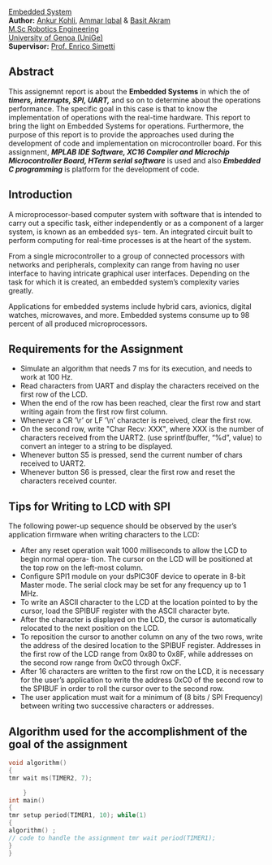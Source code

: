 [Embedded System](https://corsi.unige.it/en/off.f/2022/ins/59432?codcla=10635)<br>
**Author:** [Ankur Kohli](https://github.com/ankurkohli007), [Ammar Iqbal](https://github.com/ammariqbal48) & [Basit Akram](https://github.com/abdulbasit656)<br>
[M.Sc Robotics Engineering](https://corsi.unige.it/corsi/10635)<br>
[University of Genoa (UniGe)](https://unige.it/en)<br>
**Supervisor:** [Prof. Enrico Simetti](https://rubrica.unige.it/personale/UkNGW15g)

## Abstract ##

This assignemnt report is about the **Embedded Systems** in which the of ***timers, interrupts, SPI, UART,*** and so on to determine about the operations performance. The specific goal in this case is that to know the implementation of operations with the real-time hardware. This report to bring the light on Embedded Systems for operations. Furthermore, the purpose of this report is to provide the approaches used during the development of code and implementation on microcontroller board. For this assignment, ***MPLAB IDE Software, XC16 Compiler and Microchip Microcontroller Board, HTerm serial software*** is used and also ***Embedded C programming*** is platform for the development of code.

## Introduction ##

A microprocessor-based computer system with software that is intended to carry out a specific task, either independently or as a component of a larger system, is known as an embedded sys- tem. An integrated circuit built to perform computing for real-time processes is at the heart of the system. 

From a single microcontroller to a group of connected processors with networks and peripherals, complexity can range from having no user interface to having intricate graphical user interfaces. Depending on the task for which it is created, an embedded system’s complexity varies greatly. 

Applications for embedded systems include hybrid cars, avionics, digital watches, microwaves, and more. Embedded systems consume up to 98 percent of all produced microprocessors.

## Requirements for the Assignment ##

* Simulate an algorithm that needs 7 ms for its execution, and needs to work at 100 Hz.
* Read characters from UART and display the characters received on the first row of the LCD.
* When the end of the row has been reached, clear the first row and start writing again from the first row first column.
* Whenever a CR ’\r’ or LF ’\n’ character is received, clear the first row.
* On the second row, write "Char Recv: XXX", where XXX is the number of characters received from the UART2. (use sprintf(buffer, “%d”, value) to convert an integer to a string to be displayed.
* Whenever button S5 is pressed, send the current number of chars received to UART2.
* Whenever button S6 is pressed, clear the first row and reset the characters received counter.

## Tips for Writing to LCD with SPI

The following power-up sequence should be observed by the user’s application firmware when writing characters to the LCD:

* After any reset operation wait 1000 milliseconds to allow the LCD to begin normal opera- tion. The cursor on the LCD will be positioned at the top row on the left-most column.
* Configure SPI1 module on your dsPIC30F device to operate in 8-bit Master mode. The serial clock may be set for any frequency up to 1 MHz.
* To write an ASCII character to the LCD at the location pointed to by the cursor, load the SPIBUF register with the ASCII character byte.
* After the character is displayed on the LCD, the cursor is automatically relocated to the next position on the LCD.
* To reposition the cursor to another column on any of the two rows, write the address of the desired location to the SPIBUF register. Addresses in the first row of the LCD range from 0x80 to 0x8F, while addresses on the second row range from 0xC0 through 0xCF.
* After 16 characters are written to the first row on the LCD, it is necessary for the user’s application to write the address 0xC0 of the second row to the SPIBUF in order to roll the cursor over to the second row.
* The user application must wait for a minimum of (8 bits / SPI Frequency) between writing two successive characters or addresses.

## Algorithm used for the accomplishment of the goal of the assignment ##

```c
void algorithm() 
{
tmr wait ms(TIMER2, 7);

    }
int main()
{
tmr setup period(TIMER1, 10); while(1)
{
algorithm() ;
// code to handle the assignment tmr wait period(TIMER1);
}
}
```




